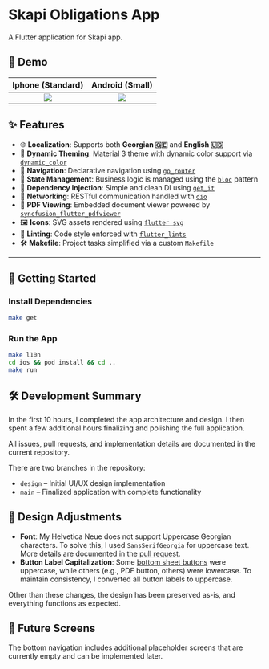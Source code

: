 # Skapi Obligations App

A Flutter application for Skapi app.

## 📸 Demo

|    Iphone (Standard)	     |     	Android (Small)	      |
|:-------------------------:|:--------------------------:|
| ![](demo/iphone_demo.gif) | ![](demo/android_demo.gif) |  


## ✨ Features

- 🌐 **Localization**: Supports both **Georgian 🇬🇪** and **English 🇺🇸**
- 🎨 **Dynamic Theming**: Material 3 theme with dynamic color support via [`dynamic_color`](https://pub.dev/packages/dynamic_color)
- 🔀 **Navigation**: Declarative navigation using [`go_router`](https://pub.dev/packages/go_router)
- 🧱 **State Management**: Business logic is managed using the [`bloc`](https://pub.dev/packages/flutter_bloc) pattern
- 💉 **Dependency Injection**: Simple and clean DI using [`get_it`](https://pub.dev/packages/get_it)
- 📡 **Networking**: RESTful communication handled with [`dio`](https://pub.dev/packages/dio)
- 📄 **PDF Viewing**: Embedded document viewer powered by [`syncfusion_flutter_pdfviewer`](https://pub.dev/packages/syncfusion_flutter_pdfviewer)
- 🖼️ **Icons**: SVG assets rendered using [`flutter_svg`](https://pub.dev/packages/flutter_svg)
- 🧪 **Linting**: Code style enforced with [`flutter_lints`](https://pub.dev/packages/flutter_lints)
- 🛠️ **Makefile**: Project tasks simplified via a custom `Makefile`

---


## 🚀 Getting Started

### Install Dependencies

```bash
make get
```

### Run the App

```bash
make l10n
cd ios && pod install && cd ..
make run
```

## 🛠️ Development Summary

In the first 10 hours, I completed the app architecture and design. I then spent a few additional hours finalizing and polishing the full application.

All issues, pull requests, and implementation details are documented in the current repository.

There are two branches in the repository:

- `design` – Initial UI/UX design implementation
- `main` – Finalized application with complete functionality

## 🎨 Design Adjustments

- **Font**: My Helvetica Neue does not support Uppercase Georgian characters. To solve this, I used `SansSerifGeorgia` for uppercase text. More details are documented in the [pull request](https://github.com/OmarKhachidze/skapi_obligations/pull/20).
- **Button Label Capitalization**: Some [bottom sheet buttons](https://www.figma.com/design/aeNbVXEOloKbcUlNVeDptZ/Omedia-Flutter-Assessment?node-id=6314-8449&t=2ylDbB4blzCaEuZF-0) were uppercase, while others (e.g., PDF button, others) were lowercase. To maintain consistency, I converted all button labels to uppercase.

Other than these changes, the design has been preserved as-is, and everything functions as expected.

## 📱 Future Screens

The bottom navigation includes additional placeholder screens that are currently empty and can be implemented later.

